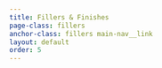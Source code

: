 ```yaml
---
title: Fillers & Finishes
page-class: fillers
anchor-class: fillers main-nav__link
layout: default
order: 5
---
```

